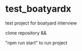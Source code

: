 # test_boatyardx

test project for boatyard interview

clone repository &&

"npm run start" to run project
